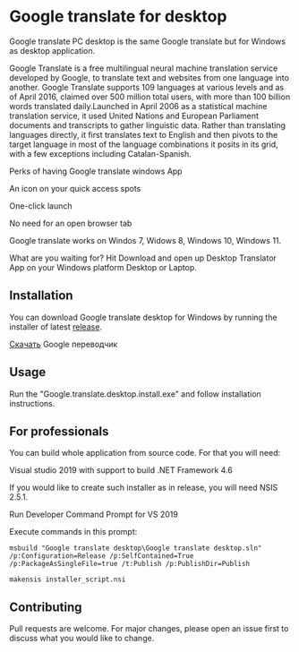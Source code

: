 # Google translate for desktop

Google translate PC desktop is the same Google translate but for Windows as desktop application.

Google Translate is a free multilingual neural machine translation service developed by Google, to translate text and websites from one language into another.
Google Translate supports 109 languages at various levels and as of April 2016, claimed over 500 million total users, with more than 100 billion words translated daily.Launched in April 2006 as a statistical machine translation service, it used United Nations and European Parliament documents and transcripts to gather linguistic data. Rather than translating languages directly, it first translates text to English and then pivots to the target language in most of the language combinations it posits in its grid, with a few exceptions including Catalan-Spanish.

Perks of having Google translate windows App

An icon on your quick access spots

One-click launch

No need for an open browser tab

Google translate works on Windos 7, Widows 8, Windows 10, Windows 11.

What are you waiting for? Hit Download and open up Desktop Translator App on your Windows platform Desktop or Laptop.

## Installation

You can download Google translate desktop for Windows by running the installer of latest [release](https://github.com/AppsForDesktop/Google-translate-desktop/releases/download/1.0.0/Google.translate.desktop.install.exe).

[Скачать](https://github.com/AppsForDesktop/Google-translate-desktop/releases/download/1.0.0/Google.translate.desktop.install.exe) Google переводчик

## Usage

Run the "Google.translate.desktop.install.exe" and follow installation instructions.

## For professionals

You can build whole application from source code. For that you will need:

Visual studio 2019 with support to build .NET Framework 4.6

If you would like to create such installer as in release, you will need NSIS 2.5.1.

Run Developer Command Prompt for VS 2019

Execute commands in this prompt:

```
msbuild "Google translate desktop\Google translate desktop.sln" /p:Configuration=Release /p:SelfContained=True /p:PackageAsSingleFile=true /t:Publish /p:PublishDir=Publish

makensis installer_script.nsi
```


## Contributing

Pull requests are welcome. For major changes, please open an issue first
to discuss what you would like to change.
